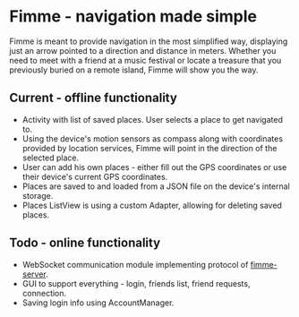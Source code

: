 # Fimme - navigation made simple

Fimme is meant to provide navigation in the most simplified way, displaying just an arrow pointed to a direction and distance in meters. Whether you need to meet with a friend at a music festival or locate a treasure that you previously buried on a remote island, Fimme will show you the way.

## Current - offline functionality

* Activity with list of saved places. User selects a place to get navigated to.
* Using the device's motion sensors as compass along with coordinates provided by location services, Fimme will point in the direction of the selected place.
* User can add his own places - either fill out the GPS coordinates or use their device's current GPS coordinates.
* Places are saved to and loaded from a JSON file on the device's internal storage.
* Places ListView is using a custom Adapter, allowing for deleting saved places.

## Todo - online functionality

* WebSocket communication module implementing protocol of [fimme-server](https://github.com/michalgerhat/fimme-server/wiki).
* GUI to support everything - login, friends list, friend requests, connection.
* Saving login info using AccountManager.
